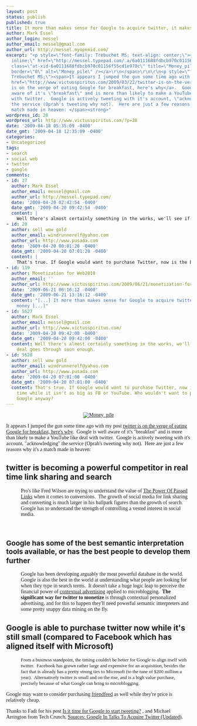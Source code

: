 ```yaml
---
layout: post
status: publish
published: true
title: It more than makes sense for Google to acquire twitter, it makes money
author: Mark Essel
author_login: messel
author_email: messel@gmail.com
author_url: http://messel.myopenid.com/
excerpt: "<p style=\"font-family: Trebuchet MS; text-align: center;\"><span><a style=\"display:
  inline;\" href=\"http://messel.typepad.com/.a/6a0111688fdbcb970c01156f55cd1e970c-pi\"><img
  class=\"at-xid-6a0111688fdbcb970c01156f55cd1e970c\" title=\"Money_pile\" src=\"http://messel.typepad.com/.a/6a0111688fdbcb970c01156f55cd1e970c-800wi\"
  border=\"0\" alt=\"Money_pile\" /></a>\r\n</span>\r\n\r\n<p style=\"font-family:
  Trebuchet MS;\"><span>It appears I jumped the gun some time ago with my post <a
  href=\"http://www.victusspiritus.com/2009/03/22/twitter-is-on-the-verge-of-eating-google-for-breakfast-heres-why/\">twitter
  is on the verge of eating Google for breakfast, here's why</a>.  Google is well
  aware of it's \"breakfast\" and is more than likely to make a YouTube like deal
  with twitter.  Google is actively tweeting with it's account, \"acknowledging\"
  the service (Oprah's tweeting why not).  Here are just a few reasons why it's a
  match made in heaven: </span><strong>"
wordpress_id: 28
wordpress_url: http://www.victusspiritus.com/?p=28
date: '2009-04-18 05:35:09 -0400'
date_gmt: '2009-04-18 12:35:09 -0400'
categories:
- Uncategorized
tags:
- search
- social web
- twitter
- google
comments:
- id: 27
  author: Mark Essel
  author_email: messel@gmail.com
  author_url: http://messel.typepad.com/
  date: '2009-04-20 02:42:54 -0400'
  date_gmt: '2009-04-20 09:42:54 -0400'
  content: |
    Well there's almost certainly something in the works, we'll see if their deal goes through soon enough.
- id: 28
  author: sell wow gold
  author_email: windrunnerelf@yahoo.com
  author_url: http://www.pusada.com
  date: '2009-04-20 00:01:20 -0400'
  date_gmt: '2009-04-20 07:01:20 -0400'
  content: |
    That's true. If Google would want to purchase Twitter, now is the best time while it isn't as big as FB or YouTube. Who wouldn't want to partner up with Google anyway?
- id: 119
  author: Monetization for Web2010
  author_email: ''
  author_url: http://www.victusspiritus.com/2009/06/21/monetization-for-web2010/
  date: '2009-06-21 06:16:12 -0400'
  date_gmt: '2009-06-21 13:16:12 -0400'
  content: "[...] It more than makes sense for Google to acquire twitter, it makes
    money [...]"
- id: 5627
  author: Mark Essel
  author_email: messel@gmail.com
  author_url: http://www.victusspiritus.com/
  date: '2009-04-20 09:42:00 -0400'
  date_gmt: '2009-04-20 09:42:00 -0400'
  content: Well there's almost certainly something in the works, we'll see if their
    deal goes through soon enough.
- id: 5628
  author: sell wow gold
  author_email: windrunnerelf@yahoo.com
  author_url: http://www.pusada.com
  date: '2009-04-20 07:01:00 -0400'
  date_gmt: '2009-04-20 07:01:00 -0400'
  content: That's true. If Google would want to purchase Twitter, now is the best
    time while it isn't as big as FB or YouTube. Who wouldn't want to partner up with
    Google anyway?
---
```

<p style="font-family: Trebuchet MS; text-align: center;"><span><a style="display: inline;" href="http://messel.typepad.com/.a/6a0111688fdbcb970c01156f55cd1e970c-pi"><img class="at-xid-6a0111688fdbcb970c01156f55cd1e970c" title="Money_pile" src="http://messel.typepad.com/.a/6a0111688fdbcb970c01156f55cd1e970c-800wi" border="0" alt="Money_pile" /></a><br />
</span></p>
<p style="font-family: Trebuchet MS;"><span>It appears I jumped the gun some time ago with my post <a href="http://www.victusspiritus.com/2009/03/22/twitter-is-on-the-verge-of-eating-google-for-breakfast-heres-why/">twitter is on the verge of eating Google for breakfast, here's why</a>.  Google is well aware of it's "breakfast" and is more than likely to make a YouTube like deal with twitter.  Google is actively tweeting with it's account, "acknowledging" the service (Oprah's tweeting why not).  Here are just a few reasons why it's a match made in heaven: </span><strong><a id="more"></a><a id="more-28"></a><br />
</strong></p>
<h2><strong>twitter is becoming a powerful competitor in real time link sharing and search</strong></h2>
<p><strong></strong></p>
<div class="blockquote" style="margin-left: 40px; font-family: Trebuchet MS;">Pro's like Fred Wilson are trying to understand the value of <a href="http://www.avc.com/a_vc/2009/04/the-power-of-passed-links.html">The Power Of Passed Links</a> when it comes to conversions.  The growth of social media for link sharing and converting is much larger in his ballpark figures than the growth of search.  Google has to understand the strength of controlling a vested interest in social media.</div>
<p style="font-family: Trebuchet MS;"><span style="font-size: 13px;"><strong><br />
</strong></span></p>
<h2><span style="font-size: 19px;"><strong>Google has some of the best semantic interpretation tools available, or has the best people to develop them further</strong></span><strong><strong><strong><strong><strong><span><br />
</span></strong></strong></strong></strong></strong></h2>
<p><strong></strong></p>
<div class="blockquote" style="margin-left: 40px; font-family: Trebuchet MS;">Google has been developing arguably the most powerful database in the world.  Google is also the best in the world at understanding what people are looking for when they type in search terms.  It doesn't take a huge logic leap to perceive the financial power of <a href="http://www.victusspiritus.com/2009/04/09/intelligent-advertising-for-microbloggers-who-will-be-first-to-swim-in-the-riches/">contextual advertising</a> applied to microblogging.  <strong>The significant way for twitter to monetize</strong> is through contextual personalized advertising, and for this to happen they'll need powerful semantic interpreters and some pretty snappy data mining on the fly.</div>
<p style="font-family: Trebuchet MS;">
<h2><span>Google is able to purchase twitter now while it's still small (compared to Facebook which has aligned itself with Microsoft)</span></h2>
<div class="blockquote" style="margin-left: 40px; font-family: Trebuchet MS;"><span style="font-size: 13px;">From a business standpoint, the timing couldn't be better for Google to align itself with twitter.  Facebook has grown rather large and expensive for an acquisition, besides the fact that is already has a pretty strong ties to Microsoft (to the tune of $200 million a year).  Alternatively twitter is small and on the rise, and is a high value purchase, precisely because of what Google can bring to microblogging.</span></div>
<p style="font-family: Trebuchet MS;">
<p style="font-family: Trebuchet MS;">Google may want to consider purchasing <a href="https://www.friendfeed.com/">friendfeed</a> as well while they're price is relatively cheap.</p>
<p><span style="font-family: Trebuchet MS;">Thanks to Fadi for his post </span><a style="font-family: Trebuchet MS;" href="http://thoughtpickers.blogspot.com/2009/03/is-it-time-for-google-to-start-tweeting.html">Is it time for Google to start tweeting?</a><span style="font-family: Trebuchet MS;"> , and Michael Arrington from Tech Crunch, </span><a style="font-family: Trebuchet MS;" href="http://www.techcrunch.com/2009/04/02/sources-google-in-late-stage-talks-to-buy-twitter/">Sources: Google In Talks To Acquire Twitter (Updated)</a><span style="font-family: Trebuchet MS;">.</span><br />
<strong><br />
</strong></p>
<p><strong></strong></p>
